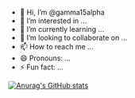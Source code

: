 - 👋 Hi, I’m @gamma15alpha
- 👀 I’m interested in ...
- 🌱 I’m currently learning ...
- 💞️ I’m looking to collaborate on ...
- 📫 How to reach me ...
- 😄 Pronouns: ...
- ⚡ Fun fact: ...

[![Anurag's GitHub stats](https://github-readme-stats.vercel.app/api?username=gamma15alpha)](https://github.com/anuraghazra/github-readme-stats)

<!---
gamma15alpha/gamma15alpha is a ✨ special ✨ repository because its `README.md` (this file) appears on your GitHub profile.
You can click the Preview link to take a look at your changes.
--->
